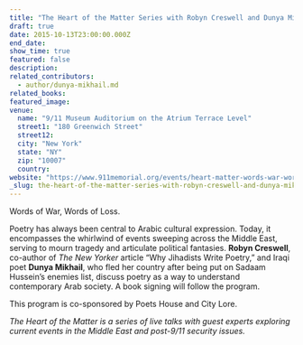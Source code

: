 ```yaml
---
title: "The Heart of the Matter Series with Robyn Creswell and Dunya Mikhail"
draft: true
date: 2015-10-13T23:00:00.000Z
end_date:
show_time: true
featured: false
description:
related_contributors:
  - author/dunya-mikhail.md
related_books:
featured_image: 
venue:
  name: "9/11 Museum Auditorium on the Atrium Terrace Level"
  street1: "180 Greenwich Street"
  street12:
  city: "New York"
  state: "NY"
  zip: "10007"
  country:
website: "https://www.911memorial.org/events/heart-matter-words-war-words-loss"
_slug: the-heart-of-the-matter-series-with-robyn-creswell-and-dunya-mikhail
---
```


Words of War, Words of Loss.

Poetry has always been central to Arabic cultural expression. Today, it encompasses the whirlwind of events sweeping across the Middle East, serving to mourn tragedy and articulate political fantasies. **Robyn Creswell**, co-author of _The New Yorker_ article “Why Jihadists Write Poetry,” and Iraqi poet **Dunya Mikhail**, who fled her country after being put on Sadaam Hussein’s enemies list, discuss poetry as a way to understand contemporary Arab society. A book signing will follow the program.

This program is co-sponsored by Poets House and City Lore.

_The Heart of the Matter is a series of live talks with guest experts exploring current events in the Middle East and post-9/11 security issues._

